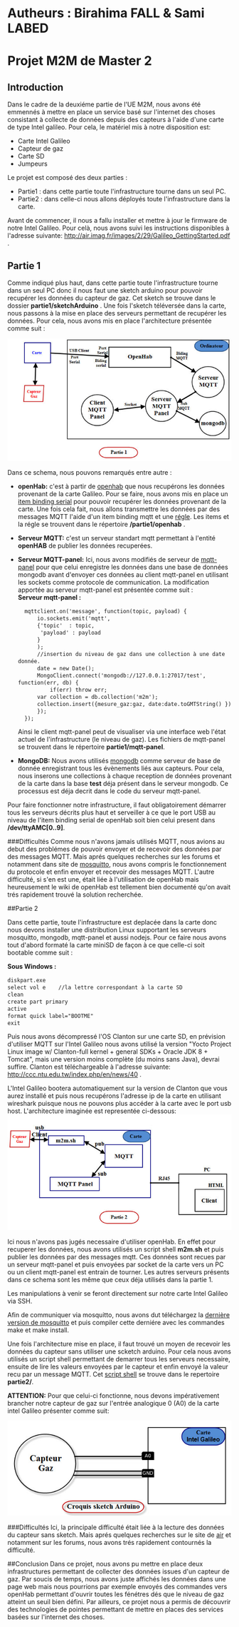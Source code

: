 Autheurs : Birahima FALL & Sami LABED
==============

# Projet M2M de Master 2 #

## Introduction ##
Dans le cadre de la deuxiéme partie de l'UE M2M, nous avons été emmennés à mettre en place un service basé sur l'internet des choses consistant à collecte de données depuis des capteurs à l'aide d'une carte de type Intel galileo. Pour cela, le matériel mis à notre disposition est:
* Carte Intel Galileo
* Capteur de gaz
* Carte SD 
* Jumpeurs

Le projet est composé des deux parties :
* Partie1 : dans cette partie toute l'infrastructure tourne dans un seul PC.
* Partie2 : dans celle-ci nous allons déployés toute l'infrastructure dans la carte.

Avant de commencer, il nous a fallu installer et mettre à jour le firmware de notre Intel Galileo. Pour celà, nous avons suivi les instructions disponibles à l'adresse suivante: http://air.imag.fr/images/2/29/Galileo_GettingStarted.pdf .

## Partie 1 

Comme indiqué plus haut, dans cette partie toute l'infrastructure tourne dans un seul PC donc il nous faut une sketch arduino pour pouvoir recupérer les données du capteur de gaz. Cet sketch se trouve dans le dossier **partie1/sketchArduino** .
Une fois l'sketch téléversée dans la carte, nous passons à la mise en place des serveurs permettant de recupérer les données. Pour cela, nous avons mis en place l'architecture présentée comme suit : 

![alt tag](https://github.com/DIAZAU/M2M_FALL-LABED/blob/master/Partie1.jpg?raw=true)


Dans ce schema, nous pouvons remarqués entre autre : 
* **openHab:** c'est à partir de [openhab](http://www.openhab.org/) que nous recupérons les données provenant de la carte Galileo. Pour se faire, nous avons mis en place un [item binding serial](https://github.com/DIAZAU/M2M_FALL-LABED/blob/master/partie1/openhab/m2m.items) pour pouvoir recupérer les données provenant de la carte. Une fois cela fait, nous allons transmettre les données par des messages MQTT l'aide d'un item binding mqtt et une [régle](https://github.com/DIAZAU/M2M_FALL-LABED/blob/master/partie1/openhab/m2m.rules).
Les items et la régle se trouvent dans le répertoire **/partie1/openhab** .
* **Serveur MQTT:** c'est un serveur standart mqtt permettant à l'entité **openHAB** de publier les données recuperées. 
* **Serveur MQTT-panel:** Ici, nous avons modifiés de serveur de [mqtt-panel](https://github.com/fabaff/mqtt-panel) pour que celui enregistre les données dans une base de données mongodb avant d'envoyer ces données au client mqtt-panel en utilisant les sockets comme protocole de communication. La modification apportée au serveur mqtt-panel est présentée comme suit : 	
	**Serveur mqtt-panel :**
	
		mqttclient.on('message', function(topic, payload) {
		    io.sockets.emit('mqtt',
			{'topic'  : topic,
			 'payload' : payload
			}
		    );
		    //insertion du niveau de gaz dans une collection à une date donnée.
		    date = new Date();
		    MongoClient.connect('mongodb://127.0.0.1:27017/test', function(err, db) {
		    	if(err) throw err;
			var collection = db.collection('m2m');
			collection.insert({mesure_gaz:gaz, date:date.toGMTString() })
		    });
		});

	Ainsi le client mqtt-panel peut de visualiser via une interface web l'état actuel de l'infrastructure (le niveau de gaz). 
	Les fichiers de mqtt-panel se trouvent dans le répertoire **partie1/mqtt-panel**. 
 
* **MongoDB:** Nous avons utilisés [mongodb](https://www.mongodb.org/) comme serveur de base de donnée enregistrant tous les évènements liés aux capteurs. Pour cela, nous inserons une collections à chaque reception de données provenant de la carte dans la base **test** déja présent dans le serveur mongodb.  Ce processus est déja decrit dans le code du serveur mqtt-panel.

Pour faire fonctionner notre infrastructure, il faut obligatoirement démarrer tous les serveurs décrits plus haut et serveiller à ce que le port USB au niveau de l'item binding serial de openHab soit bien celui present dans **/dev/ttyAMC[0..9]**. 

###Difficultés
Comme nous n'avons jamais utilisés MQTT, nous avions au debut des problémes de pouvoir envoyer et de recevoir des données par des messages MQTT. Mais aprés quelques recherches sur les forums et notamment dans site de [mosquitto](http://mosquitto.org/), nous avons compris le fonctionnement du protocole et enfin envoyer et recevoir des messages MQTT. L'autre difficulté, si s'en est une, était liée à l'utilisation de openHab mais heureusement le wiki de openHab est tellement bien documenté qu'on avait trés rapidement trouvé la solution recherchée. 


##Partie 2

Dans cette partie, toute l'infrastructure est deplacée dans la carte donc nous devons installer une distribution Linux supportant les serveurs mosquitto, mongodb,  mqtt-panel et aussi nodejs. Pour ce faire nous avons tout d'abord formaté la carte miniSD de façon à ce que celle-ci soit bootable comme suit :

**Sous Windows :**

	diskpart.exe
	select vol e	//la lettre correspondant à la carte SD
	clean
	create part primary
	active
	format quick label="BOOTME"
	exit

Puis nous avons décompressé l'OS Clanton sur une carte SD, en prévision d'utiliser MQTT sur l'Intel Galileo nous avons utilisé la version "Yocto Project Linux image w/ Clanton-full kernel + general SDKs + Oracle JDK 8 + Tomcat", mais une version moins complète (du moins sans Java), devrai suffire. Clanton est téléchargeable à l'adresse suivante: http://ccc.ntu.edu.tw/index.php/en/news/40 .

L'Intel Galileo bootera automatiquement sur la version de Clanton que vous aurez installé et puis nous recupérons l'adresse ip de la carte en utilisant wireshark puisque nous ne pouvons plus accéder à la carte avec le port usb host. 
L'architecture imaginée est representée ci-dessous:
![alt tag](https://github.com/DIAZAU/M2M_FALL-LABED/blob/master/Partie2.jpg?raw=true)

Ici nous n'avons pas jugés necessaire d'utiliser openHab. En effet pour recuperer les données, nous avons utilisés un script shell **m2m.sh** et puis publier les données par des messages mqtt. Ces données sont recues par un serveur mqtt-panel et puis envoyées par socket de la carte vers un PC ou un client mqtt-panel est entrain de tourner. Les autres serveurs présents dans ce schema sont les même que ceux déja utilisés dans la partie 1.

Les manipulations à venir se feront directement sur notre carte Intel Galileo via SSH.

Afin de communiquer via mosquitto, nous avons dut téléchargez la [dernière version de mosquitto](http://mosquitto.org/download/) et puis compiler cette derniére avec les commandes make et make install. 

Une fois l'architecture mise en place, il faut trouvé un moyen de recevoir les données du capteur sans utiliser une scketch arduino. Pour cela nous avons utilisés un script shell permettant de demarrer tous les serveurs necessaire, ensuite de lire les valeurs envoyées par le capteur et enfin envoyé la valeur recu par un message MQTT. Cet [script shell](https://github.com/DIAZAU/M2M_FALL-LABED/tree/master/partie2/m2m.sh) se trouve dans le repertoire **partie2/**.


**ATTENTION:** Pour que celui-ci fonctionne, nous devons impérativement brancher notre capteur de gaz sur l'entrée analogique 0 (A0) de la carte intel Galileo présenter comme suit:

![alt tag](https://github.com/DIAZAU/M2M_FALL-LABED/blob/master/CroquisSketchArduino.jpg?raw=true)

###Difficultés
Ici, la principale difficulté était liée à la lecture des données du capteur sans sketch. Mais aprés quelques recherches sur le site de [air](http://air.imag.fr/index.php/Main_Page) et notamment sur les forums, nous avons trés rapidement contournés la difficulté. 

##Conclusion
Dans ce projet, nous avons pu mettre en place deux infrastructures permettant de collecter des données issues d'un capteur de gaz. Par soucis de temps, nous avons juste affichés les données dans une page web mais nous pourrions par exemple envoyés des commandes vers openHab permettant d'ouvrir  toutes les fénétres dés que le niveau de gaz atteint un seuil bien défini.
Par ailleurs, ce projet nous a permis de découvrir des technologies de pointes permettant de mettre en places des services basées sur l'internet des choses.



